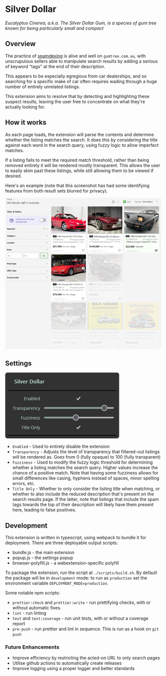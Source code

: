 # Silver Dollar

_Eucalyptus Cinerea, a.k.a. The Silver Dollar Gum, is a species of gum tree_
_known for being particularly small and compact_

## Overview

The practice of [spamdexing](https://en.wikipedia.org/wiki/Spamdexing) is alive
and well on `gumtree.com.au`, with unscrupulous sellers able to manipulate
search results by adding a serious of keyword "tags" at the end of their
description.

This appears to be especially egregious from car dealerships, and so searching
for a specific make of car often requires wading through a huge number of
entirely unrelated listings.

This extension aims to resolve that by detecting and highlighting these
suspect results, leaving the user free to concentrate on what they're actually
looking for.

## How it works

As each page loads, the extension will parse the contents and determine whether
the listing matches the search. It does this by considering the title against
each word in the search query, using fuzzy logic to allow imperfect matches.

If a listing fails to meet the required match threshold, rather than being
removed entirely it will be rendered mostly transparent. This allows the user
to easily skim past these listings, while still allowing them to be viewed
if desired.

Here's an example (note that this screenshot has had some identifying features
from both result sets blurred for privacy).

![](images/example.png)

## Settings

![](images/settings.png)

* `Enabled` - Used to entirely disable the extension
* `Transparency` - Adjusts the level of transparency that filtered-out listings
will be rendered as. Goes from 0 (fully opaque) to 100 (fully transparent)
* `Fuzziness` - Used to modify the fuzzy logic threshold for determining whether
a listing matches the search query. Higher values increase the chance of
a positive match. Note that having some fuzziness allows for small differences
like casing, hyphens instead of spaces, minor spelling errors, etc.
* `Title Only` - Whether to only consider the listing title when matching, or
whether to also include the reduced description that's present on the search
results page. If the latter, note that listings that include the spam tags
towards the top of their description will likely have them present here,
leading to false positives.



## Development

This extension is written in typescript, using webpack to bundle it for
deployment.  There are three deployable output scripts:

* bundle.js - the main extension
* popup.js - the settings popup
* browser-polyfill.js - a webextension-specific polyfill

To package the extension, run the script at `./scripts/build.sh`. By default
the package will be in `development` mode: to run as `production` set the
environment variable `DEPLOYMENT_MODE=production`.

Some notable npm scripts:
* `prettier:check` and `prettier:write` - run prettifying checks, with or
without automatic fixes.
* `lint` - run linting
* `test` and `test:coverage` - run unit tests, with or without a coverage
report
* `pre-push` - run prettier and lint in sequence. This is run as a hook on
`git push`

### Future Enhancements

* Improve efficiency by restricting the acted-on URL to only search pages
* Utilise github actions to automatically create releases
* Improve logging using a proper logger and better standards
